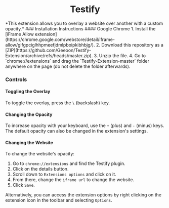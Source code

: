 <h1 align="center">Testify</h1>
*This extension allows you to overlay a website over another with a custom opacity.*
### Installation Instructions
#### Google Chrome
1. Install the [iFrame Allow extension](https://chrome.google.com/webstore/detail/iframe-allow/gifgpciglhhpmeefjdmlpboipkibhbjg/).
2. Download this repository as a [ZIP](https://github.com/Geeoon/Testify-Extension/archive/refs/heads/master.zip).
3. Unzip the file.
4. Go to  `chrome://extensions` and drag the `Testify-Extension-master` folder anywhere on the page (do not delete the folder afterwards). 

### Controls
#### Toggling the Overlay
To toggle the overlay, press the `\` (backslash) key.
#### Changing the Opacity
To increase opacity with your keyboard, use the `+` (plus) and `-` (minus) keys.
The default opacity can also be changed in the extension's settings.
#### Changing the Website
To change the website's opacity:
1. Go to `chrome://extensions` and find the Testify plugin.
2. Click on the details button.
3. Scroll down to `Extensions options` and click on it.
4. From there, change the `iframe url` to change the website.
5. Click `Save`.

Alternatively, you can access the extension options by right clicking on the extension icon in the toolbar and selecting `Options`.